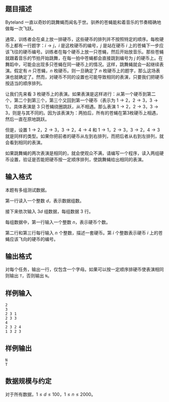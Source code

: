 ## 题目描述
Byteland 一直以奇妙的跳舞蝇而闻名于世。驯养的苍蝇能和着音乐的节奏精确地做每一次飞跃。

通常，训练者会在桌上放一排硬币，这些硬币的排列并不按照特定的顺序。每枚硬币上都有一行题字：$i\to j$，$i$ 是这枚硬币的编号，$j$ 是站在硬币 $i$ 上的苍蝇下一步应该飞往的硬币编号。训练者在每个硬币上放一只苍蝇，然后开始放音乐。那些苍蝇就跟着音乐的节拍开始跳舞，在每一拍中苍蝇都会直接跳到编号为 $j$ 的硬币上。在舞蹈中，可能会出现多只苍蝇在同一硬币上的情况。这样，跳舞蝇就会一起继续表演。假定有 $n$ 只苍蝇，$n$ 枚硬币。则一旦确定了 $n$ 枚硬币上的题字，那么这场表演也就确定了。然而，对硬币不同的设置也可能导致相同的表演，只要我们把硬币按适当的顺序排列。

让我们先来看 $3$ 枚硬币上的表演。如果表演是这样进行：从第一个硬币到第二个，第二个到第三个，第三个又回到第一个硬币（表示为 $1\to 2$，$2\to 3$，$3\to 1$）。具体表演是 $3$ 只苍蝇绕圈跳跃，从不相遇。那么表演 $1\to 2$，$2\to 3$，$3\to 3$，则是与其不同的。因为该表演为：两拍后，所有的苍蝇在第3枚硬币上相遇，然后一直在原地跳跃。

但是，设置 $1\to 2$，$2\to 3$，$3\to 2$，$4\to 4$ 和 $1\to 1$，$2\to 3$，$3\to 2$，$4\to 3$ 就是同样的类型。如果你把前者的硬币从左到右排列，而把后者从右到左排列，就会看到相同的表演。

如果跳舞蝇的两次表演是相同的，就会使观众不满，请编写一个程序，读入两组硬币设置，验证是否能把硬币按一定顺序排列，使跳舞蝇给出相同的表演。
## 输入格式
本题有多组测试数据。

第一行读入一个整数 $d$，表示数据组数。

接下来依次输入 $3d$ 组数据，每组数据 $3$ 行。

每组数据中，第一行输入一个整数 $n$，表示硬币个数。

第二行和第三行每行输入 $n$ 个整数，描述一套硬币。第 $i$ 个整数表示硬币 $i$ 上的苍蝇应该飞向的硬币的编号。
## 输出格式
对每个任务，输出一行，仅包含一个字母。如果可以按一定顺序排硬币使表演相同则输出 ``T``，否则输出 ``N``。
## 样例输入
```plain
2
3
2 3 1
2 3 3
4
2 3 2 4
1 3 2 3
```
## 样例输出
```plain
N
T
```
## 数据规模与约定
对于所有数据，$1\leq d\leq 100$，$1\leq n\leq 2000$。